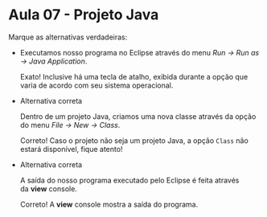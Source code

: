 # Aula 07 - Projeto Java

Marque as alternativas verdadeiras:

- Executamos nosso programa no Eclipse através do menu *Run -> Run as -> Java Application*.
    
    Exato! Inclusive há uma tecla de atalho, exibida durante a opção que varia de acordo com seu sistema operacional.
    
- Alternativa correta
    
    Dentro de um projeto Java, criamos uma nova classe através da opção do menu *File -> New -> Class*.
    
    Correto! Caso o projeto não seja um projeto Java, a opção `Class` não estará disponível, fique atento!
    
- Alternativa correta
    
    A saída do nosso programa executado pelo Eclipse é feita através da **view** console.
    
    Correto! A **view** console mostra a saída do programa.